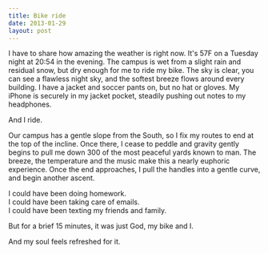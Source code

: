 ```yaml
---
title: Bike ride
date: 2013-01-29
layout: post
---
```


I have to share how amazing the weather is right now. It's 57F on a Tuesday night at 20:54 in the evening. The campus is wet from a slight rain and residual snow, but dry enough for me to ride my bike. The sky is clear, you can see a flawless night sky, and the softest breeze flows around every building. I have a jacket and soccer pants on, but no hat or gloves. My iPhone is securely in my jacket pocket, steadily pushing out notes to my headphones. 

And I ride. 

Our campus has a gentle slope from the South, so I fix my routes to end at the top of the incline. Once there, I cease to peddle and gravity gently begins to pull me down 300 of the most peaceful yards known to man. The breeze, the temperature and the music make this a nearly euphoric experience. Once the end approaches, I pull the handles into a gentle curve, and begin another ascent. 

I could have been doing homework.  
I could have been taking care of emails.  
I could have been texting my friends and family. 

But for a brief 15 minutes, it was just God, my bike and I. 

And my soul feels refreshed for it. 